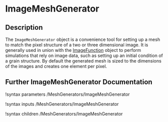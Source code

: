 # ImageMeshGenerator

## Description

The `ImageMeshGenerator` object is a convenience tool for setting up a mesh to match the pixel structure of a two or three
dimensional image. It is generally used in union with the [ImageFunction](/ImageFunction.md) object to
perform simulations that rely on image data, such as setting up an initial condition of a grain structure. By default
the generated mesh is sized to the dimensions of the images and creates one element per pixel.

## Further ImageMeshGenerator Documentation

!syntax parameters /MeshGenerators/ImageMeshGenerator

!syntax inputs /MeshGenerators/ImageMeshGenerator

!syntax children /MeshGenerators/ImageMeshGenerator

